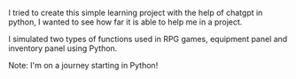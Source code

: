 I tried to create this simple learning project with the help of chatgpt in python, I wanted to see how far it is able to help me in a project. 

I simulated two types of functions used in RPG games, equipment panel and inventory panel using Python. 

Note: I'm on a journey starting in Python!
